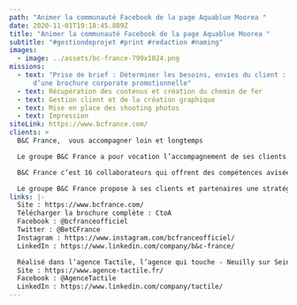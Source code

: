 ```yaml
---
path: "Animer la communauté Facebook de la page Aquablue Moorea "
date: 2020-11-01T19:18:45.889Z
title: "Animer la communauté Facebook de la page Aquablue Moorea "
subtitle: "#gestiondeprojet #print #redaction #naming"
images:
  - image: ../assets/bc-france-799x1024.png
missions:
  - text: "Prise de brief : Déterminer les besoins, envies du client : création
      d’une brochure corporate promotionnelle"
  - text: Récupération des contenus et création du chemin de fer
  - text: Gestion client et de la création graphique
  - text: Mise en place des shooting photos
  - text: Impression
siteLink: https://www.bcfrance.com/
clients: >
  B&C France,  vous accompagner loin et longtemps

  Le groupe B&C France a pour vocation l’accompagnement de ses clients ou partenaires en leur offrant une expertise complète dans les métiers de l’immobilier d’entreprise.

  B&C France c’est 16 collaborateurs qui offrent des compétences avisées sur toutes les activités liées à la vie de l’actif immobilier au travers de trois pôles : l’Investissement, l’Asset Management et le Property Management.

  Le groupe B&C France propose à ses clients et partenaires une stratégie immobilière globale à travers quatre piliers : l’Investissement, l’Asset Management, le Property Management et le Project Development (AMO). 
links: |-
  Site : https://www.bcfrance.com/
  Télécharger la brochure complète : CtoA
  Facebook : @bcfranceofficiel
  Twitter : @BetCFrance
  Instagram : https://www.instagram.com/bcfranceofficiel/
  LinkedIn : https://www.linkedin.com/company/b&c-france/

  Réalisé dans l’agence Tactile, l’agence qui touche - Neuilly sur Seine, France
  Site : https://www.agence-tactile.fr/
  Facebook : @AgenceTactile
  LinkedIn : https://www.linkedin.com/company/tactile/
---
```

